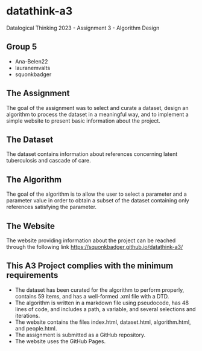 # datathink-a3
Datalogical Thinking 2023 - Assignment 3 - Algorithm Design

## Group 5
- Ana-Belen22
- lauranemvalts
- squonkbadger

## The Assignment
The goal of the assignment was to select and curate a dataset, design an algorithm to process the dataset in a meaningful way, and to implement a simple website to present basic information about the project.

## The Dataset
The dataset contains information about references concerning latent tuberculosis and cascade of care.

## The Algorithm
The goal of the algorithm is to allow the user to select a parameter and a parameter value in order to obtain a subset of the dataset containing only references satisfying the parameter.

## The Website
The website providing information about the project can be reached through the following link <https://squonkbadger.github.io/datathink-a3/>

## This A3 Project complies with the minimum requirements
- The dataset has been curated for the algorithm to perform properly, contains 59 items, and has a well-formed .xml file with a DTD.
- The algorithm is written in a markdown file using pseudocode, has 48 lines of code, and includes a path, a variable, and several selections and iterations.
- The website contains the files index.html, dataset.html, algorithm.html, and people.html.
- The assignment is submitted as a GitHub repository.
- The website uses the GitHub Pages.
